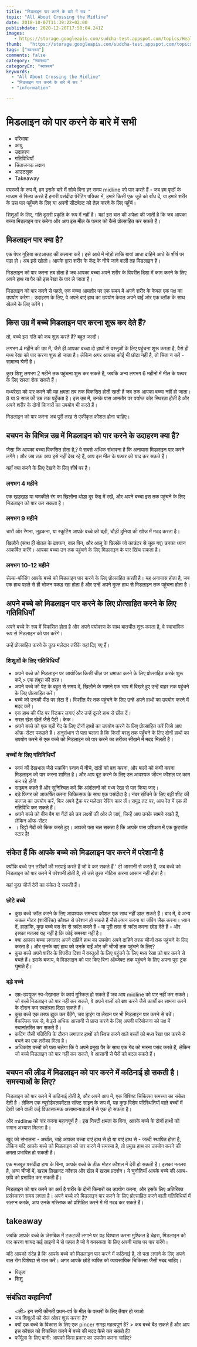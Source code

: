 ```yaml
---
title: "मिडलाइन पार करने के बारे में सब "
topic: "All About Crossing the Midline"
date: 2018-10-07T11:39:22+02:00
publishdate: 2020-12-20T17:50:04.241Z
images: 
   - https://storage.googleapis.com/sudcha-test.appspot.com/topics/Health/default-selection/1.jpg
thumb:   "https://storage.googleapis.com/sudcha-test.appspot.com/topics/Health/default-selection/thumb/1.jpg"
tags: ["स्वास्थ्य"]
comments: false
category: "स्वास्थ्य"
categoryEn: "स्वास्थ्य"
keywords: 
  - "All About Crossing the Midline"
  - "मिडलाइन पार करने के बारे में सब "
  - "information"

---
```

<h1> मिडलाइन को पार करने के बारे में सभी </h1> <ul> <li> परिभाषा </li> <li> आयु </li> <li> उदाहरण </li> <li> गतिविधियाँ </li> <li> चिंताजनक लक्षण </li> <li> आउटलुक </li> <li> Takeaway </li> </ul> <p> वयस्कों के रूप में, हम इसके बारे में सोचे बिना हर समय midline को पार करते हैं - जब हम पृष्ठों के माध्यम से फ्लिप करते हैं हमारी पसंदीदा पेरेंटिंग पत्रिका में, हमारे किसी एक जूते को बाँध दें, या हमारे शरीर के उस पार पहुँचने के लिए या अपनी सीटबेल्ट को तेज़ करने के लिए पहुँचें। </p> <p> शिशुओं के लिए, गति दूसरी प्रकृति के रूप में नहीं है। यहां इस बात की अपेक्षा की जाती है कि जब आपका बच्चा मिडलाइन पार करेगा और आप इस मील के पत्थर को कैसे प्रोत्साहित कर सकते हैं। </p> <h2> मिडलाइन पार क्या है? </H2> <p> एक पेपर गुड़िया कटआउट की कल्पना करें। इसे आधे में मोड़ो ताकि बायां आधा दाहिने आधे के शीर्ष पर पड़ा हो। अब इसे खोलो। आपके द्वारा शरीर के केंद्र के नीचे जाने वाली तह मिडलाइन है। </p> <p> मिडलाइन को पार करना तब होता है जब आपका बच्चा अपने शरीर के विपरीत दिशा में काम करने के लिए अपने हाथ या पैर को इस रेखा के पार ले जाता है। </p> <p> मिडलाइन को पार करने से पहले, एक बच्चा आमतौर पर एक समय में अपने शरीर के केवल एक पक्ष का उपयोग करेगा। उदाहरण के लिए, वे अपने बाएं हाथ का उपयोग केवल अपने बाईं ओर एक ब्लॉक के साथ खेलने के लिए करेंगे। </p> <h2> किस उम्र में बच्चे मिडलाइन पार करना शुरू कर देते हैं? </h2> <p> तो, बच्चे इस गति को कब शुरू करते हैं? बहुत जल्दी। </p> <p> लगभग 4 महीने की उम्र में, जैसे ही आपका बच्चा दो हाथों से वस्तुओं के लिए पहुंचना शुरू करता है, वैसे ही मध्य रेखा को पार करना शुरू हो जाता है। लेकिन अगर आपका कोई भी छोटा नहीं है, तो चिंता न करें - सामान्य श्रेणी है। </p> <p> कुछ शिशु लगभग 2 महीने तक पहुंचना शुरू कर सकते हैं, जबकि अन्य लगभग 6 महीनों में मील के पत्थर के लिए रास्ता रोक सकते हैं। </p> <p> मध्यरेखा को पार करने की यह क्षमता तब तक विकसित होती रहती है जब तक आपका बच्चा नहीं हो जाता। 8 या 9 साल की उम्र तक पहुँचता है। इस उम्र में, उनके पास आमतौर पर पर्याप्त कोर स्थिरता होती है और अपने शरीर के दोनों किनारों का उपयोग भी करते हैं। </p> <p> मिडलाइन को पार करना अब पूरी तरह से एकीकृत कौशल होना चाहिए। </p> <h2> बचपन के विभिन्न उम्र में मिडलाइन को पार करने के उदाहरण क्या हैं? </h2> <p> जैसा कि आपका बच्चा विकसित होता है,? वे सबसे अधिक संभावना है कि अनायास मिडलाइन पार करने लगेंगे। और जब तक आप इसे नहीं देख रहे हैं, आप इस मील के पत्थर को याद कर सकते हैं। </p> <p> यहाँ क्या करने के लिए देखने के लिए शीर्ष पर है। </p> <h3> लगभग 4 महीने </h3> <p> एक खड़खड़ या चमकीले रंग का खिलौना थोड़ा दूर केंद्र में रखें, और अपने बच्चा इस तक पहुंचने के लिए मिडलाइन को पार कर सकता है। </p> <h3> लगभग 9 महीने </h3> <p> चारों ओर रेंगना, लुढ़कना, या स्कूटिंग आपके बच्चे को बड़ी, चौड़ी दुनिया की खोज में मदद करता है। </p> <p> खिलौने (साथ ही बोतल के ढक्कन, बाल पिन, और आलू के छिलके जो काउंटर से चूक गए) उनका ध्यान आकर्षित करेंगे। आपका बच्चा उन तक पहुंचने के लिए मिडलाइन के पार खिंच सकता है। </p> <h3> लगभग 10-12 महीने </h3> <p> सेल्फ-फीडिंग आपके बच्चे को मिडलाइन पार करने के लिए प्रोत्साहित करती है। यह अनायास होता है, जब एक हाथ पहले से ही भोजन पकड़ रहा होता है और उन्हें अपने मुक्त हाथ से मिडलाइन तक पहुंचना होता है। </p> <h2> अपने बच्चे को मिडलाइन पार करने के लिए प्रोत्साहित करने के लिए गतिविधियाँ </h2> <p> अपने बच्चे के रूप में विकसित होता है और अपने पर्यावरण के साथ बातचीत शुरू करता है, वे स्वाभाविक रूप से मिडलाइन को पार करेंगे। </p> <p> उन्हें प्रोत्साहित करने के कुछ मज़ेदार तरीके यहां दिए गए हैं। </p> <h3> शिशुओं के लिए गतिविधियाँ </h3> <ul> <li> अपने बच्चे को मिडलाइन पर आयोजित किसी चीज़ पर धमाका करने के लिए प्रोत्साहित करके शुरू करें,> एक तंबूरा की तरह। </li> <li> अपने बच्चे को पेट के बहुत से समय दें, खिलौने के सामने एक चाप में बिखरे हुए उन्हें बाहर तक पहुंचने के लिए प्रोत्साहित करें। </li> <li> बच्चे को उनकी पीठ पर लेटा दें। विपरीत पैर तक पहुंचने के लिए उन्हें अपने हाथों का उपयोग करने में मदद करें। </li> <li> एक हाथ की पीठ पर स्टिकर लगाएं और उन्हें दूसरे हाथ से छील दें। </li> <li> सरल खेल खेलें जैसे पैटी। केक। </li> <li> अपने बच्चे को एक बड़ी गेंद के लिए दोनों हाथों का उपयोग करने के लिए प्रोत्साहित करें जिसे आप ऑफ़-सेंटर पकड़ते हैं। अनुसंधान से पता चलता है कि किसी वस्तु तक पहुँचने के लिए दोनों हाथों का उपयोग करने से एक बच्चे को मिडलाइन को पार करने का तरीका सीखने में मदद मिलती है। </li> </ul> <h3> बच्चों के लिए गतिविधियाँ </h3> <ul> <li> स्वयं की देखभाल जैसे स्क्रबिंग स्नान में नीचे, दांतों को ब्रश करना, और बालों को कंघी करना मिडलाइन को पार करना शामिल है। और आप बूट करने के लिए उन आवश्यक जीवन कौशल पर काम कर रहे होंगे! </Li> <li> साइमन कहते हैं और सुनिश्चित करें कि आंदोलनों को मध्य रेखा से पार किया जाए। </li> <li> बड़े फिगर को आकर्षित करना चिकित्सक के साथ एक पसंदीदा है। नंबर खींचने के लिए बड़ी शीट की कागज़ का उपयोग करें, फिर अपने ट्रैक पर मज़ेदार रेसिंग कार लें। समुद्र तट पर, आप रेत में एक ही गतिविधि कर सकते हैं। </li> <li> अपने बच्चे को बीन बैग या गेंदों को उन लक्ष्यों की ओर ले जाएं, जिन्हें आप उनके सामने रखते हैं, लेकिन ऑफ-सेंटर </li> <li>। डिट्टो गेंदों को किक करते हुए। आपको पता चल सकता है कि आपके पास प्रशिक्षण में एक फ़ुटबॉल स्टार है! </Li> </ul> <h2> संकेत हैं कि आपके बच्चे को मिडलाइन पार करने में परेशानी है </h2> <p> क्योंकि बच्चे उन तरीकों की भरपाई करते हैं जो वे कर सकते हैं ' टी आसानी से करते हैं, जब बच्चे को मिडलाइन को पार करने में परेशानी होती है, तो उसे तुरंत नोटिस करना आसान नहीं होता है। </P> <p> यहां कुछ चीजें देरी का संकेत दे सकती हैं। </p> <h3> छोटे बच्चे </h3> <ul> <li> कुछ बच्चे क्रॉल करने के लिए आवश्यक समन्वय कौशल एक साथ नहीं डाल सकते हैं। बाद में, वे अन्य सकल मोटर (शारीरिक) कौशल से परेशान हो सकते हैं जैसे लंघन करना या जंपिंग जैक करना। ध्यान दें, हालांकि, कुछ बच्चे बस देर से क्रॉल करते हैं - या पूरी तरह से क्रॉल करना छोड़ देते हैं - और इसका मतलब यह नहीं है कि कोई समस्या नहीं है। </li> <li> क्या आपका बच्चा लगातार अपने दाहिने हाथ का उपयोग अपने दाहिने तरफ चीजों तक पहुंचने के लिए करता है। और उनके बाएं हाथ को उनके बाईं ओर की चीजों तक पहुंचने के लिए? </li> <li> कुछ बच्चे अपने शरीर के विपरीत दिशा में वस्तुओं के लिए पहुंचने के लिए मध्य रेखा को पार करने से बचते हैं। इसके बजाय, वे मिडलाइन को पार किए बिना ऑब्जेक्ट तक पहुंचने के लिए अपना पूरा ट्रंक घुमाते हैं। </li> </ul> <h3> बड़े बच्चे </h3> <ul> <li> उम्र-उपयुक्त स्व-देखभाल के कार्य मुश्किल हो सकते हैं जब आप midline को पार नहीं कर सकते। जो बच्चे मिडलाइन को पार नहीं कर सकते, वे अपने बालों को ब्रश करने जैसे कार्यों का सामना करने के दौरान कम स्वतंत्रता दिखा सकते हैं। </li> <li> कुछ बच्चे एक तरफ झुक कर बैठेंगे, जब ड्राइंग या लेखन पर भी मिडलाइन पार करने से बचें। वैकल्पिक रूप से, वे इसे अधिक आसानी से प्राप्त करने के लिए अपनी परियोजना को पक्ष में स्थानांतरित कर सकते हैं। </li> <li> कटिंग जैसी गतिविधि के दौरान लगातार हाथों को स्विच करने वाले बच्चों को मध्य रेखा पार करने से बचने का एक तरीका मिला है। </li> <li > अधिकांश बच्चों को पता चलेगा कि वे अपने प्रमुख पैर के साथ एक गेंद को मारना पसंद करते हैं, लेकिन जो बच्चे मिडलाइन को पार नहीं कर सकते, वे आसानी से पैरों को बदल सकते हैं। </li> </ul> <h2> बचपन की लीड में मिडलाइन को पार करने में कठिनाई हो सकती है। समस्याओं के लिए? </h2> <p> मिडलाइन को पार करने में कठिनाई होती है, और अपने आप में, एक विशिष्ट चिकित्सा समस्या का संकेत देती है। लेकिन एक न्यूरोडेवलपमेंटल सॉफ्ट साइन के रूप में, यह कुछ विशेष परिस्थितियों वाले बच्चों में देखी जाने वाली कई विकासात्मक असामान्यताओं में से एक हो सकता है। </p> <p> और midline को पार करना महत्वपूर्ण है। इस निफ्टी क्षमता के बिना, आपके बच्चे के दोनों हाथों को समान अभ्यास मिलता है। </p> <p> खुद को संभालना - अर्थात, चाहे आपका बच्चा दाएं हाथ से हो या बाएं हाथ से - जल्दी स्थापित होता है, लेकिन यदि आपके बच्चे को मिडलाइन को पार करने में समस्या है, तो प्रमुख हाथ का उपयोग करने की क्षमता प्रभावित हो सकती है। </p> <p> एक मजबूत पसंदीदा हाथ के बिना, आपके बच्चे के ठीक मोटर कौशल में देरी हो सकती है। इसका मतलब है, अन्य चीजों में, खराब लिखावट कौशल और खेल में खराब प्रदर्शन। ये चुनौतियाँ आपके बच्चे की आत्म-छवि को प्रभावित कर सकती हैं। </p> <p> मिडलाइन को पार करने का अर्थ है शरीर के दोनों किनारों का उपयोग करना, और इसके लिए अतिरिक्त प्रसंस्करण समय लगता है। अपने बच्चे को मिडलाइन पार करने के लिए प्रोत्साहित करने वाली गतिविधियों में संलग्न करके, आप उनके मस्तिष्क को प्रशिक्षित करने में भी मदद कर सकते हैं। </p> <h2> takeaway </h2> <p> जबकि आपके बच्चे के जेरुबिक में टकटकी लगाने पर यह विश्वास करना मुश्किल है चेहरा, मिडलाइन को पार करना शायद कई लाइनों में से पहला है जो वे वयस्कता के लिए अपनी यात्रा पर पार करेंगे। </p> <p> यदि आपको संदेह है कि आपके बच्चे को मिडलाइन पार करने में कठिनाई है, तो पता लगाने के लिए अपने बाल रोग विशेषज्ञ से बात करें। अगर आपके छोटे व्यक्ति को व्यावसायिक चिकित्सा जैसी मदद चाहिए। </p> <ul> <li> पितृत्व </li> <li> शिशु </li> </ul> <h2> संबंधित कहानियाँ </h2> <ul> <ली> इन सभी कीमती प्रथम-वर्ष के मील के पत्थरों के लिए तैयार हो जाओ </li> <li> जब शिशुओं को रोल ओवर शुरू करना है? </li> <li> क्यों एक बच्चे के विकास के लिए एक pincer समझ महत्वपूर्ण है? > कब बच्चे बैठ सकते हैं और आप इस कौशल को विकसित करने में बच्चे की मदद कैसे कर सकते हैं? </Li> <li> फॉर्मूला के लिए पानी: आपको किस प्रकार का उपयोग करना चाहिए? </Li> </ul> 